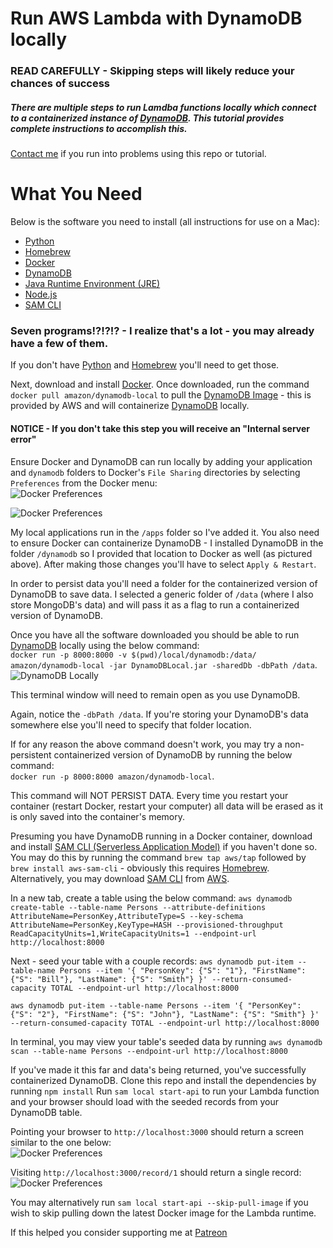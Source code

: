 # Run AWS Lambda with DynamoDB locally  

### READ CAREFULLY - Skipping steps will likely reduce your chances of success  

##### There are multiple steps to run Lamdba functions locally which connect to a containerized instance of [DynamoDB](https://aws.amazon.com/dynamodb/).  This tutorial provides complete instructions to accomplish this.  

[Contact me](https://www.aaronwht.com/contact-me) if you run into problems using this repo or tutorial.  

# What You Need 
Below is the software you need to install (all instructions for use on a Mac):
- [Python](https://www.python.org/)
- [Homebrew](https://brew.sh)
- [Docker](https://www.docker.com/)
- [DynamoDB](https://docs.aws.amazon.com/amazondynamodb/latest/developerguide/DynamoDBLocal.DownloadingAndRunning.html)
- [Java Runtime Environment (JRE)](https://www.java.com/en/download/)
- [Node.js](https://www.nodejs.org/)
- [SAM CLI](https://hub.docker.com/r/amazon/dynamodb-local/)

### Seven programs!?!?!? - I realize that's a lot - you may already have a few of them.
If you don't have [Python](https://www.python.org/) and [Homebrew](https://brew.sh) you'll need to get those. 

Next, download and install [Docker](https://www.docker.com/).  Once downloaded, run the command `docker pull amazon/dynamodb-local` to pull the [DynamoDB Image](https://hub.docker.com/r/amazon/dynamodb-local/) - this is provided by AWS and will containerize [DynamoDB](https://aws.amazon.com/dynamodb/) locally. 

#### NOTICE - If you don't take this step you will receive an "Internal server error"  

Ensure Docker and DynamoDB can run locally by adding your application and `dynamodb` folders to Docker's `File Sharing` directories by selecting `Preferences` from the Docker menu:  
![Docker Preferences](https://www.aaronwht.com/images/aws-sam-dynamodb-local/docker-preferences.png)

![Docker Preferences](https://www.aaronwht.com/images/aws-sam-dynamodb-local/docker-configuration.png)  

My local applications run in the `/apps` folder so I've added it.  You also need to ensure Docker can containerize DynamoDB - I installed DynamoDB in the folder `/dynamodb` so I provided that location to Docker as well (as pictured above).  After making those changes you'll have to select `Apply & Restart`.

In order to persist data you'll need a folder for the containerized version of DynamoDB to save data.  I selected a generic folder of `/data` (where I also store MongoDB's data) and will pass it as a flag to run a containerized version of DynamoDB.  

Once you have all the software downloaded you should be able to run [DynamoDB](https://aws.amazon.com/dynamodb/) locally using the below command:  
`docker run -p 8000:8000 -v $(pwd)/local/dynamodb:/data/ amazon/dynamodb-local -jar DynamoDBLocal.jar -sharedDb -dbPath /data`.  
![DynamoDB Locally](https://www.aaronwht.com/images/aws-sam-dynamodb-local/dynamodb-local.png)  

This terminal window will need to remain open as you use DynamoDB.  

Again, notice the `-dbPath /data`.  If you're storing your DynamoDB's data somewhere else you'll need to specify that folder location.  

If for any reason the above command doesn't work, you may try a non-persistent containerized version of DynamoDB by running the below command:  
`docker run -p 8000:8000 amazon/dynamodb-local`.  

This command will NOT PERSIST DATA.  Every time you restart your container (restart Docker, restart your computer) all data will be erased as it is only saved into the container's memory.  

Presuming you have DynamoDB running in a Docker container, download and install [SAM CLI (Serverless Application Model)](https://aws.amazon.com/serverless/sam/) if you haven't done so.  You may do this by running the command `brew tap aws/tap` followed by `brew install aws-sam-cli` - obviously this requires [Homebrew](https://brew.sh).  Alternatively, you may download [SAM CLI](https://aws.amazon.com/serverless/sam/) from [AWS](https://aws.amazon.com/). 

In a new tab, create a table using the below command: 
`aws dynamodb create-table --table-name Persons --attribute-definitions AttributeName=PersonKey,AttributeType=S --key-schema AttributeName=PersonKey,KeyType=HASH --provisioned-throughput ReadCapacityUnits=1,WriteCapacityUnits=1 --endpoint-url http://localhost:8000`

Next - seed your table with a couple records:
`aws dynamodb put-item --table-name Persons --item '{ "PersonKey": {"S": "1"}, "FirstName": {"S": "Bill"}, "LastName": {"S": "Smith"} }' --return-consumed-capacity TOTAL --endpoint-url http://localhost:8000`

`aws dynamodb put-item --table-name Persons --item '{ "PersonKey": {"S": "2"}, "FirstName": {"S": "John"}, "LastName": {"S": "Smith"} }' --return-consumed-capacity TOTAL --endpoint-url http://localhost:8000` 

In terminal, you may view your table's seeded data by running `aws dynamodb scan --table-name Persons --endpoint-url http://localhost:8000`

If you've made it this far and data's being returned, you've successfully containerized DynamoDB. 
Clone this repo and install the dependencies by running `npm install` 
Run `sam local start-api` to run your Lambda function and your browser should load with the seeded records from your DynamoDB table. 

Pointing your browser to `http://localhost:3000` should return a screen similar to the one below:  
![Docker Preferences](https://www.aaronwht.com/images/aws-sam-dynamodb-local/records.png)

Visiting `http://localhost:3000/record/1` should return a single record:  
![Docker Preferences](https://www.aaronwht.com/images/aws-sam-dynamodb-local/record.png)

You may alternatively run `sam local start-api --skip-pull-image` if you wish to skip pulling down the latest Docker image for the Lambda runtime.  

If this helped you consider supporting me at [Patreon](https://www.patreon.com/aaronwht) 
